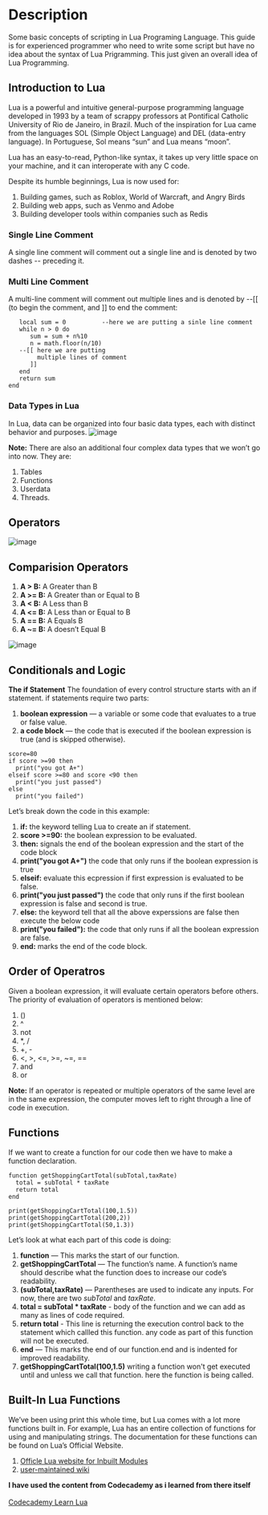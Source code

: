 # Description
Some basic concepts of scripting in Lua Programing Language.
This guide is for experienced programmer who need to write some script but have no idea about the syntax of Lua Prigramming.
This just given an overall idea of Lua Programming.


## Introduction to Lua
Lua is a powerful and intuitive general-purpose programming language developed in 1993 by a team of scrappy professors at Pontifical Catholic University of Rio de Janeiro, in Brazil. Much of the inspiration for Lua came from the languages SOL (Simple Object Language) and DEL (data-entry language). In Portuguese, Sol means “sun” and Lua means “moon”.

Lua has an easy-to-read, Python-like syntax, it takes up very little space on your machine, and it can interoperate with any C code.

Despite its humble beginnings, Lua is now used for:
1. Building games, such as Roblox, World of Warcraft, and Angry Birds
2. Building web apps, such as Venmo and Adobe
3. Building developer tools within companies such as Redis

### Single Line Comment
A single line comment will comment out a single line and is denoted by two dashes -- preceding it.

### Multi Line Comment
A multi-line comment will comment out multiple lines and is denoted by --[[ (to begin the comment, and ]] to end the comment:
  ``` function sumdigits(n) 
     local sum = 0          --here we are putting a sinle line comment
     while n > 0 do
        sum = sum + n%10
        n = math.floor(n/10)
     --[[ here we are putting
          multiple lines of comment
        ]]
     end
     return sum
  end
```
### Data Types in Lua
In Lua, data can be organized into four basic data types, each with distinct behavior and purposes.
![image](https://github.com/manzar2525/Lua/assets/107947502/1a8423b1-ee17-4d0c-b9ef-95dc2946d640)


**Note:** There are also an additional four complex data types that we won’t go into now. They are: 
1.  Tables
2.  Functions
3.  Userdata
4.  Threads.


## Operators

![image](https://github.com/manzar2525/Lua/assets/107947502/1d7f74cc-e0c3-460e-b88f-e5f7fdfa5707)



## Comparision Operators
1. **A > B:** A Greater than B
2. **A >= B:** A Greater than or Equal to B
3. **A < B:** A Less than B
4. **A <= B:** A Less than or Equal to B
5. **A == B:** A Equals B
6. **A ~= B:** A doesn’t Equal B

![image](https://github.com/manzar2525/Lua/assets/107947502/0b05dc5d-2e16-4eaf-b2f4-baf564a13c96)

## Conditionals and Logic
**The if Statement**
The foundation of every control structure starts with an if statement. 
if statements require two parts:
1. **boolean expression** — a variable or some code that evaluates to a true or false value.
2. **a code block** — the code that is executed if the boolean expression is true (and is skipped otherwise).

```
score=80
if score >=90 then
  print("you got A+")
elseif score >=80 and score <90 then
  print("you just passed")
else
  print("you failed")
```
Let’s break down the code in this example:<br>

1. **if:** the keyword telling Lua to create an if statement.
2. **score >=90:** the boolean expression to be evaluated.
3. **then:** signals the end of the boolean expression and the start of the code block
4. **print("you got A+")** the code that only runs if the boolean expression is true
5. **elseif:** evaluate this ecpression if first expression is evaluated to be false.
6. **print("you just passed")** the code that only runs if the first boolean expression is false and second is true.
7. **else:** the keyword tell that all the above experssions are false then execute the below code
8. **print("you failed"):** the code that only runs if all the boolean expression are false.
9. **end:** marks the end of the code block.

## Order of Operatros

Given a boolean expression, it will evaluate certain operators before others. 
The priority of evaluation of operators is mentioned below:
1. ()
2. ^
3. not
4. *, /
5. +, -
6. <, >, <=, >=, ~=, ==
7. and
8. or


**Note:** If an operator is repeated or multiple operators of the same level are in the same expression, the computer moves left to right through a line of code in execution.


## Functions

If we want to create a function for our code then we have to make a function declaration.
```
function getShoppingCartTotal(subTotal,taxRate)
  total = subTotal * taxRate
  return total
end

print(getShoppingCartTotal(100,1.5))
print(getShoppingCartTotal(200,2))
print(getShoppingCartTotal(50,1.3))
```
Let’s look at what each part of this code is doing:

1. **function** — This marks the start of our function.
2. **getShoppingCartTotal** — The function’s name. A function’s name should describe what the function does to increase our code’s readability.
3. **(subTotal,taxRate)** — Parentheses are used to indicate any inputs. For now, there are two *subTotal* and *taxRate*.
4. **total = subTotal * taxRate** - body of the function and we can add as many as lines of code required.
5.  **return total** - This line is returning the execution control back to the statement which callled this function. any code as part of this function will not be executed.
6.  **end** — This marks the end of our function.end and is indented for improved readability.
7.  **getShoppingCartTotal(100,1.5)** writing a function won't get executed until and unless we call that function. here the function is being called.

## Built-In Lua Functions
We’ve been using print this whole time, but Lua comes with a lot more functions built in. 
For example, Lua has an entire collection of functions for using and manipulating strings. The documentation for these functions can be found on Lua’s Official Website. 
1. [Officle Lua website for Inbuilt Modules](http://lua-users.org/wiki/StringLibraryTutorial)
2. [user-maintained wiki](http://lua-users.org/wiki/TutorialDirectory)

**I have used the content from Codecademy as i learned from there itself**<br></br>
[Codecademy Learn Lua](https://www.codecademy.com/learn/learn-lua)

